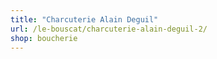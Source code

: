 ```yaml
---
title: "Charcuterie Alain Deguil"
url: /le-bouscat/charcuterie-alain-deguil-2/
shop: boucherie
---
```

